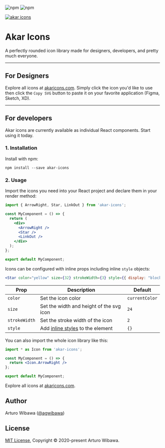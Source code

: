 ![npm](https://img.shields.io/npm/v/akar-icons?style=for-the-badge)
![npm](https://img.shields.io/npm/dm/akar-icons?style=for-the-badge)

<a href="https://akaricons.com" target="_blank">
  <img alt="akar icons" src="https://repository-images.githubusercontent.com/306119910/c3a57000-2be0-11eb-88a2-2714f9bafcd4">
</a>

# Akar Icons
A perfectly rounded icon library made for designers, developers, and pretty much everyone.

---

## For Designers
Explore all icons at [akaricons.com](https://akaricons.com). Simply click the icon you'd like to use then click the `Copy SVG` button to paste it on your favorite application (Figma, Sketch, XD).

---

## For developers
Akar icons are currently available as individual React components. Start using it today.

### 1. Installation
Install with npm:

```shell
npm install --save akar-icons
```

### 2. Usage
Import the icons you need into your React project and declare them in your render method:

```jsx
import { ArrowRight, Star, LinkOut } from 'akar-icons';

const MyComponent = () => {
  return (
    <div>
      <ArrowRight />
      <Star />
      <LinkOut />
    </div>
  );
};

export default MyComponent;
```

Icons can be configured with inline props including inline ```style``` objects:

```jsx
<Star color="yellow" size={32} strokeWidth={3} style={{ display: "block" }}/>
```

Prop | Description | Default
---- | ----------- | -------
`color` | Set the icon color | `currentColor`
`size` | Set the width and height of the svg icon | `24`
`strokeWidth` | Set the stroke width of the icon | `2`
`style` | Add [inline styles](https://facebook.github.io/react/tips/inline-styles.html) to the element | `{}`

You can also import the whole icon library like this:
```jsx
import * as Icon from 'akar-icons';

const MyComponent = () => {
  return <Icon.ArrowRight />
};

export default MyComponent;
```

Explore all icons at [akaricons.com](https://akaricons.com).

## Author
Arturo Wibawa ([@agwibawa](https://twitter.com/agwibawa))

## License
[MIT License](./LICENSE), Copyright © 2020-present Arturo Wibawa.
